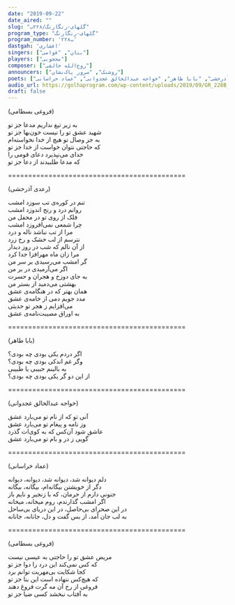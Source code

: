 ```yaml
---
date: "2019-09-22"
date_aired: ""
slug: "گلهای-رنگارنگ/۲۲۸ب"
program_type: "گلهای-رنگارنگ"
program_number: '۲۲۸ب'
dastgah: 'افشاری'
singers: ["بنان", "قوامی"]
players: ["محجوبی"]
composer: ["روح‌الله خالقی"]
announcers: ["روشنک", "سرور پاک‌نشان"]
poets: ["فروغی بسطامی", "رعدی آذرخشی", "بابا طاهر", "خواجه عبدالخالق غجدوانی", "عماد خراسانی"]
audio_url: https://golhaprogram.com/wp-content/uploads/2019/09/GR_228B_Banan_Ghavami.mp3
draft: false
---
```


(فروغی بسطامی)  

به زیر تیغ نداریم مدعا جز تو  
شهید عشق تو را نیست خون‌بها جز تو  
به جز وصال تو هیچ از خدا نخواسته‌ام  
که حاجتی نتوان خواست از خدا جز تو  
خدای می‌نپذیرد دعای قومی را  
که مدعا طلبیدند از دعا جز تو  

============================================  

(رعدی آذرخشی)  

تنم در کور‌ه‌ی تب سوزد امشب  
روانم درد و رنج اندوزد امشب  
فلک از روی تو در محفل من  
چرا شمعی نمی‌افروزد امشب  
مرا از تب نباشد ناله و درد  
نترسم از لب خشک و رخ زرد  
از آن نالم که شب در روز دیدار  
مرا زان ماه مهرافزا جدا کرد  
گر امشب می‌رسیدی بر سر من  
اگر می‌آرمیدی در بر من  
به جای دوزخ و هجران و حسرت  
بهشتی می‌دمید از بستر من  
همان بهتر که در هنگامه‌ی عشق  
مدد جویم دمی از خامه‌ی عشق  
می‌افزایم ز هجر تو حدیثی  
به اوراق مصیبت‌نامه‌ی عشق  

============================================  

(بابا طاهر)  

اگر دردم یکی بودی چه بودی؟  
وگر غم اندکی بودی چه بودی؟  
به بالینم حبیبی یا طبیبی  
از این دو گر یکی بودی چه بودی؟  

============================================  

(خواجه عبدالخالق غجدوانی)  

آنی تو که از نام تو می‌بارد عشق  
وز نامه‌ و پیغام تو می‌بارد عشق  
عاشق شود آن‌کس که به کوی‌ات گذرد  
گویی ز در و بام تو می‌بارد عشق  

============================================  

(عماد خراسانی)  

دلم دیوانه شد، دیوانه شد، دیوانه، دیوانه  
دگر از خویشتن بیگانه‌ام، بیگانه، بیگانه  
جنونی دارم از حرمان، که با زنجیر و نایم باز  
اگر امشب گذارندم، روم میخانه، میخانه  
در این صحرای بی‌حاصل، در این دریای بی‌ساحل  
به لب جان آمد، از بس گفت و دل، جانانه، جانانه  

============================================  

(فروغی بسطامی)  

مریض عشق تو را حاجتی به عیسی نیست  
که کس نمی‌کند این درد را دوا جز تو  
کجا شکایت بی‌مهریت توانم برد  
که هیچ‌کس ننهاده است این بنا جز تو  
فروغی از رخ آن مه گرت فروغ دهند  
به آفتاب نبخشد کسی ضیا جز تو  

